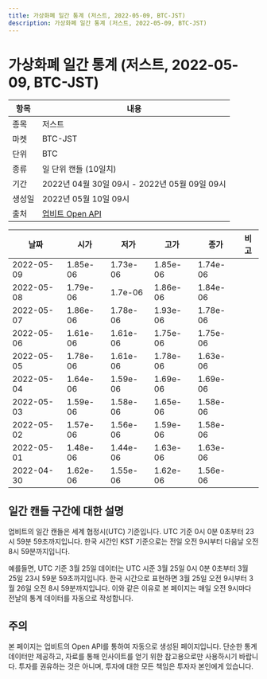 ```yaml
---
title: 가상화폐 일간 통계 (저스트, 2022-05-09, BTC-JST)
description: 가상화폐 일간 통계 (저스트, 2022-05-09, BTC-JST)
---
```



가상화폐 일간 통계 (저스트, 2022-05-09, BTC-JST)
===

|항목|내용|
|--|--|
|종목|저스트|
|마켓|BTC-JST|
|단위|BTC|
|종류|일 단위 캔들 (10일치)|
|기간|2022년 04월 30일 09시 - 2022년 05월 09일 09시|
|생성일|2022년 05월 10일 09시|
|출처|[업비트 Open API](https://docs.upbit.com)|


|날짜|시가|저가|고가|종가|비고|
|--|--|--|--|--|--|
|2022-05-09|1.85e-06|1.73e-06|1.85e-06|1.74e-06|    |
|2022-05-08|1.79e-06|1.7e-06|1.86e-06|1.84e-06|    |
|2022-05-07|1.86e-06|1.78e-06|1.93e-06|1.78e-06|    |
|2022-05-06|1.61e-06|1.61e-06|1.75e-06|1.75e-06|    |
|2022-05-05|1.78e-06|1.61e-06|1.78e-06|1.63e-06|    |
|2022-05-04|1.64e-06|1.59e-06|1.69e-06|1.69e-06|    |
|2022-05-03|1.59e-06|1.58e-06|1.65e-06|1.58e-06|    |
|2022-05-02|1.57e-06|1.56e-06|1.59e-06|1.58e-06|    |
|2022-05-01|1.48e-06|1.44e-06|1.63e-06|1.63e-06|    |
|2022-04-30|1.62e-06|1.55e-06|1.62e-06|1.56e-06|    |


일간 캔들 구간에 대한 설명
---


업비트의 일간 캔들은 세계 협정시(UTC) 기준입니다. 
UTC 기준 0시 0분 0초부터 23시 59분 59초까지입니다. 
한국 시간인 KST 기준으로는 전일 오전 9시부터 다음날 오전 8시 59분까지입니다. 


예를들면, UTC 기준 3월 25일 데이터는 UTC 시준 3월 25일 0시 0분 0초부터 3월 25일 23시 59분 59초까지입니다. 
한국 시간으로 표현하면 3월 25일 오전 9시부터 3월 26일 오전 8시 59분까지입니다. 
이와 같은 이유로 본 페이지는 매일 오전 9시마다 전날의 통계 데이터를 자동으로 작성합니다. 


주의
---


본 페이지는 업비트의 Open API를 통하여 자동으로 생성된 페이지입니다. 
단순한 통계 데이터만 제공하고, 자료를 통해 인사이트를 얻기 위한 참고용으로만 사용하시기 바랍니다. 
투자를 권유하는 것은 아니며, 투자에 대한 모든 책임은 투자자 본인에게 있습니다. 
